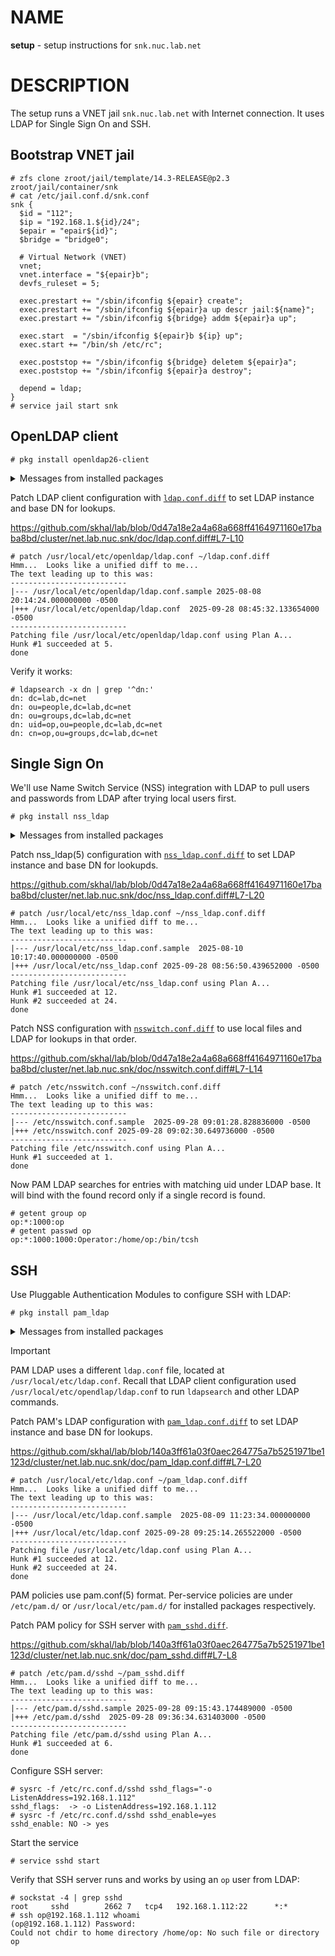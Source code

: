 # NAME

**setup** - setup instructions for `snk.nuc.lab.net`

# DESCRIPTION

The setup runs a VNET jail `snk.nuc.lab.net` with Internet connection. It
uses LDAP for Single Sign On and SSH.

## Bootstrap VNET jail

```console
# zfs clone zroot/jail/template/14.3-RELEASE@p2.3 zroot/jail/container/snk
# cat /etc/jail.conf.d/snk.conf
snk {
  $id = "112";
  $ip = "192.168.1.${id}/24";
  $epair = "epair${id}";
  $bridge = "bridge0";

  # Virtual Network (VNET)
  vnet;
  vnet.interface = "${epair}b";
  devfs_ruleset = 5;

  exec.prestart += "/sbin/ifconfig ${epair} create";
  exec.prestart += "/sbin/ifconfig ${epair}a up descr jail:${name}";
  exec.prestart += "/sbin/ifconfig ${bridge} addm ${epair}a up";

  exec.start  = "/sbin/ifconfig ${epair}b ${ip} up";
  exec.start += "/bin/sh /etc/rc";

  exec.poststop += "/sbin/ifconfig ${bridge} deletem ${epair}a";
  exec.poststop += "/sbin/ifconfig ${epair}a destroy";

  depend = ldap;
}
# service jail start snk
```

## OpenLDAP client

```console
# pkg install openldap26-client
```

<details>
<summary>Messages from installed packages</summary>

```
=====
Message from cyrus-sasl-2.1.28_5:

--
You can use sasldb2 for authentication, to add users use:

	saslpasswd2 -c username

If you want to enable SMTP AUTH with the system Sendmail, read
Sendmail.README

NOTE: This port has been compiled with a default pwcheck_method of
      auxprop.  If you want to authenticate your user by /etc/passwd,
      PAM or LDAP, install ports/security/cyrus-sasl2-saslauthd and
      set sasl_pwcheck_method to saslauthd after installing the
      Cyrus-IMAPd 2.X port.  You should also check the
      /usr/local/lib/sasl2/*.conf files for the correct
      pwcheck_method.
      If you want to use GSSAPI mechanism, install
      ports/security/cyrus-sasl2-gssapi.
      If you want to use SRP mechanism, install
      ports/security/cyrus-sasl2-srp.
      If you want to use LDAP auxprop plugin, install
      ports/security/cyrus-sasl2-ldapdb.
=====
Message from openldap26-client-2.6.10:

--
The OpenLDAP client package has been successfully installed.

Edit
  /usr/local/etc/openldap/ldap.conf
to change the system-wide client defaults.

Try `man ldap.conf' and visit the OpenLDAP FAQ-O-Matic at
  http://www.OpenLDAP
```

</details>

Patch LDAP client configuration with [`ldap.conf.diff`](./ldap.conf.diff) to
set LDAP instance and base DN for lookups.

https://github.com/skhal/lab/blob/0d47a18e2a4a68a668ff4164971160e17baba8bd/cluster/net.lab.nuc.snk/doc/ldap.conf.diff#L7-L10

```console
# patch /usr/local/etc/openldap/ldap.conf ~/ldap.conf.diff
Hmm...  Looks like a unified diff to me...
The text leading up to this was:
--------------------------
|--- /usr/local/etc/openldap/ldap.conf.sample 2025-08-08 20:14:24.000000000 -0500
|+++ /usr/local/etc/openldap/ldap.conf  2025-09-28 08:45:32.133654000 -0500
--------------------------
Patching file /usr/local/etc/openldap/ldap.conf using Plan A...
Hunk #1 succeeded at 5.
done
```

Verify it works:

```console
# ldapsearch -x dn | grep '^dn:'
dn: dc=lab,dc=net
dn: ou=people,dc=lab,dc=net
dn: ou=groups,dc=lab,dc=net
dn: uid=op,ou=people,dc=lab,dc=net
dn: cn=op,ou=groups,dc=lab,dc=net
```

## Single Sign On

We'll use Name Switch Service (NSS) integration with LDAP to pull users and
passwords from LDAP after trying local users first.

```console
# pkg install nss_ldap
```

<details>
<summary>Messages from installed packages</summary>

```
=====
Message from nss_ldap-1.265_15:

--
The nss_ldap module expects to find its configuration files at the
following paths:

LDAP configuration:     /usr/local/etc/nss_ldap.conf
LDAP secret (optional): /usr/local/etc/nss_ldap.secret
```

</details>

Patch nss_ldap(5) configuration with
[`nss_ldap.conf.diff`](./nss_ldap.conf.diff) to set LDAP instance and base DN
for lookupds.

https://github.com/skhal/lab/blob/0d47a18e2a4a68a668ff4164971160e17baba8bd/cluster/net.lab.nuc.snk/doc/nss_ldap.conf.diff#L7-L20

```console
# patch /usr/local/etc/nss_ldap.conf ~/nss_ldap.conf.diff
Hmm...  Looks like a unified diff to me...
The text leading up to this was:
--------------------------
|--- /usr/local/etc/nss_ldap.conf.sample  2025-08-10 10:17:40.000000000 -0500
|+++ /usr/local/etc/nss_ldap.conf 2025-09-28 08:56:50.439652000 -0500
--------------------------
Patching file /usr/local/etc/nss_ldap.conf using Plan A...
Hunk #1 succeeded at 12.
Hunk #2 succeeded at 24.
done
```

Patch NSS configuration with [`nsswitch.conf.diff`](./nsswitch.conf.diff) to
use local files and LDAP for lookups in that order.

https://github.com/skhal/lab/blob/0d47a18e2a4a68a668ff4164971160e17baba8bd/cluster/net.lab.nuc.snk/doc/nsswitch.conf.diff#L7-L14

```console
# patch /etc/nsswitch.conf ~/nsswitch.conf.diff 
Hmm...  Looks like a unified diff to me...
The text leading up to this was:
--------------------------
|--- /etc/nsswitch.conf.sample  2025-09-28 09:01:28.828836000 -0500
|+++ /etc/nsswitch.conf 2025-09-28 09:02:30.649736000 -0500
--------------------------
Patching file /etc/nsswitch.conf using Plan A...
Hunk #1 succeeded at 1.
done
```

Now PAM LDAP searches for entries with matching uid under LDAP base. It will
bind with the found record only if a single record is found.

```console
# getent group op
op:*:1000:op
# getent passwd op
op:*:1000:1000:Operator:/home/op:/bin/tcsh
```

## SSH

Use Pluggable Authentication Modules to configure SSH with LDAP:

```console
# pkg install pam_ldap
```

<details>
<summary>Messages from installed packages</summary>

```
=====
Message from pam_ldap-186_2:

--
Edit /usr/local/etc/ldap.conf in order to use this module.  Then
create a /usr/local/etc/pam.d/ldap with a line similar to the following:

login	auth	sufficient	/usr/local/lib/pam_ldap.so
```

</details>

> [!IMPORTANT]
> PAM LDAP uses a different `ldap.conf` file, located at
> `/usr/local/etc/ldap.conf`. Recall that LDAP client configuration used
> `/usr/local/etc/opendlap/ldap.conf` to run `ldapsearch` and other LDAP
> commands.

Patch PAM's LDAP configuration with
[`pam_ldap.conf.diff`](./pam_ldap.conf.diff) to set LDAP instance and base DN
for lookups.

https://github.com/skhal/lab/blob/140a3ff61a03f0aec264775a7b5251971be1123d/cluster/net.lab.nuc.snk/doc/pam_ldap.conf.diff#L7-L20

```console
# patch /usr/local/etc/ldap.conf ~/pam_ldap.conf.diff 
Hmm...  Looks like a unified diff to me...
The text leading up to this was:
--------------------------
|--- /usr/local/etc/ldap.conf.sample  2025-08-09 11:23:34.000000000 -0500
|+++ /usr/local/etc/ldap.conf 2025-09-28 09:25:14.265522000 -0500
--------------------------
Patching file /usr/local/etc/ldap.conf using Plan A...
Hunk #1 succeeded at 12.
Hunk #2 succeeded at 24.
done
```

PAM policies use pam.conf(5) format. Per-service policies are under
`/etc/pam.d/` or `/usr/local/etc/pam.d/` for installed packages respectively.

Patch PAM policy for SSH server with [`pam_sshd.diff`](./pam_sshd.diff).

https://github.com/skhal/lab/blob/140a3ff61a03f0aec264775a7b5251971be1123d/cluster/net.lab.nuc.snk/doc/pam_sshd.diff#L7-L8

```console
# patch /etc/pam.d/sshd ~/pam_sshd.diff 
Hmm...  Looks like a unified diff to me...
The text leading up to this was:
--------------------------
|--- /etc/pam.d/sshd.sample 2025-09-28 09:15:43.174489000 -0500
|+++ /etc/pam.d/sshd  2025-09-28 09:36:34.631403000 -0500
--------------------------
Patching file /etc/pam.d/sshd using Plan A...
Hunk #1 succeeded at 6.
done
```

Configure SSH server:

```console
# sysrc -f /etc/rc.conf.d/sshd sshd_flags="-o ListenAddress=192.168.1.112"
sshd_flags:  -> -o ListenAddress=192.168.1.112
# sysrc -f /etc/rc.conf.d/sshd sshd_enable=yes
sshd_enable: NO -> yes
```

Start the service

```console
# service sshd start
```

Verify that SSH server runs and works by using an `op` user from LDAP:

```console
# sockstat -4 | grep sshd
root     sshd        2662 7   tcp4   192.168.1.112:22      *:*
# ssh op@192.168.1.112 whoami
(op@192.168.1.112) Password: 
Could not chdir to home directory /home/op: No such file or directory
op
```
